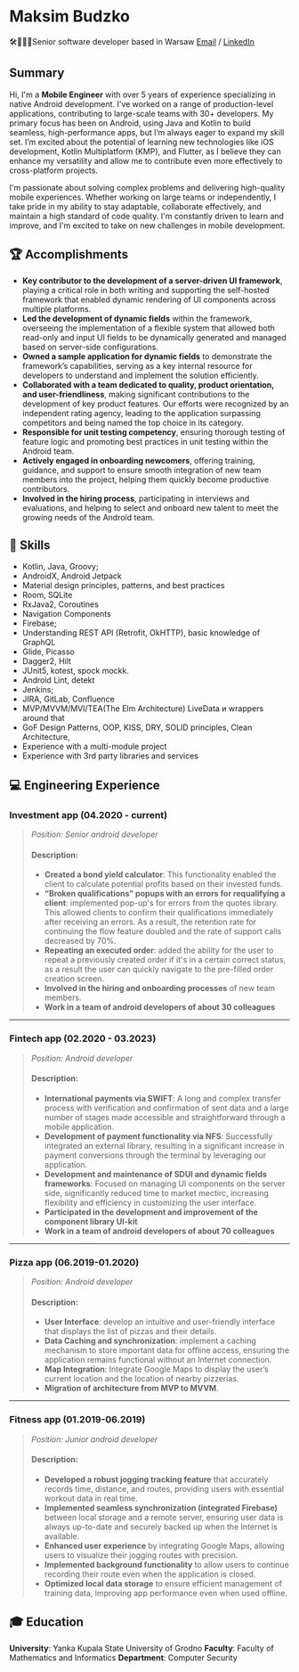 

# Maksim Budzko

🛠📱🧑‍💻Senior software developer based in Warsaw 
[Email](mailto:budkomaximidu@gmail.com) / [LinkedIn](https://www.linkedin.com/in/maksim-budzko-mobile/) 


## Summary
Hi, I'm a **Mobile Engineer** with over 5 years of experience specializing in native Android development. I've worked on a range of production-level applications, contributing to large-scale teams with 30+ developers. My primary focus has been on Android, using Java and Kotlin to build seamless, high-performance apps, but I’m always eager to expand my skill set. I’m excited about the potential of learning new technologies like iOS development, Kotlin Multiplatform (KMP), and Flutter, as I believe they can enhance my versatility and allow me to contribute even more effectively to cross-platform projects.

I'm passionate about solving complex problems and delivering high-quality mobile experiences. Whether working on large teams or independently, I take pride in my ability to stay adaptable, collaborate effectively, and maintain a high standard of code quality. I'm constantly driven to learn and improve, and I'm excited to take on new challenges in mobile development.

## 🏆 Accomplishments
- **Key contributor to the development of a server-driven UI framework**, playing a critical role in both writing and supporting the self-hosted framework that enabled dynamic rendering of UI components across multiple platforms.
- **Led the development of dynamic fields** within the framework, overseeing the implementation of a flexible system that allowed both read-only and input UI fields to be dynamically generated and managed based on server-side configurations.
- **Owned a sample application for dynamic fields** to demonstrate the framework’s capabilities, serving as a key internal resource for developers to understand and implement the solution efficiently.
- **Collaborated with a team dedicated to quality, product orientation, and user-friendliness**, making significant contributions to the development of key product features. Our efforts were recognized by an independent rating agency, leading to the application surpassing competitors and being named the top choice in its category.
- **Responsible for unit testing competency**, ensuring thorough testing of feature logic and promoting best practices in unit testing within the Android team.
- **Actively engaged in onboarding newcomers**, offering training, guidance, and support to ensure smooth integration of new team members into the project, helping them quickly become productive contributors.
-  **Involved in the hiring process**, participating in interviews and evaluations, and helping to select and onboard new talent to meet the growing needs of the Android team.

## 🎯 Skills

- Kotlin, Java, Groovy;
- AndroidX, Android Jetpack 
- Material design principles, patterns, and best practices
- Room, SQLite
- RxJava2, Coroutines
- Navigation Components
- Firebase;
- Understanding REST API (Retrofit, OkHTTP), basic knowledge of GraphQL
- Glide, Picasso
- Dagger2, Hilt
- JUnit5, kotest, spock mockk.
- Android Lint, detekt
- Jenkins;
- JIRA, GitLab, Confluence
- MVP/MVVM/MVI/TEA(The Elm Architecture) LiveData и wrappers around that
- GoF Design Patterns, OOP, KISS, DRY, SOLID principles, Clean Architecture,
- Experience with a multi-module project
- Experience with 3rd party libraries and services

## 💻 Engineering Experience
### Investment app (04.2020 - current)
> *Position: Senior android developer*
> #### Description: 
> - **Created a bond yield calculator**: This functionality enabled the client to calculate potential profits based on their invested funds.
> - **“Broken qualifications” popups with an errors for requalifying a client**: implemented pop-up's for errors from the quotes library. This allowed clients to confirm their qualifications immediately after receiving an errors. As a result, the retention rate for continuing the flow feature doubled and the rate of support calls decreased by 70%.
> - **Repeating an executed order**: added the ability for the user to repeat a previously created order if it's in a certain correct status, as a result the user can quickly navigate to the pre-filled order creation screen.
> - **Involved in the hiring and onboarding processes** of new team members.
> - **Work in a team of android developers of about 30 colleagues**
---
### Fintech app (02.2020 - 03.2023)
> *Position:  Android developer*
> #### Description: 
> - **International payments via SWIFT**: A long and complex transfer process with verification and confirmation of sent data and a large number of stages made accessible and straightforward through a mobile application.
> - **Development of payment functionality via NFS**: Successfully integrated an external library, resulting in a significant increase in payment conversions through the terminal by leveraging our application.
> - **Development and maintenance of SDUI and dynamic fields frameworks**: Focused on managing UI components on the server side, significantly reduced time to market mectirc, increasing flexibility and efficiency in customizing the user interface.
> - **Participated in the development and improvement of the component library UI-kit**
> - **Work in a team of android developers of about 70 colleagues**
---
### Pizza app (06.2019-01.2020)
> *Position:  Android developer*
> #### Description: 
> -  **User Interface**: develop an intuitive and user-friendly interface that displays the list of pizzas and their details.
> -  **Data Caching and synchronization**: implement a caching mechanism to store important data for offline access, ensuring the application remains functional without an Internet connection.
> - **Map Integration**: Integrate Google Maps to display the user’s current location and the location of nearby pizzerias.
> - **Migration of architecture from MVP to MVVM**.
---
### Fitness app (01.2019-06.2019)
> *Position:  Junior android developer*
> #### Description: 
> -   **Developed a robust jogging tracking feature** that accurately records time, distance, and routes, providing users with essential workout data in real time.
> -   **Implemented seamless synchronization (integrated Firebase)** between local storage and a remote server, ensuring user data is always up-to-date and securely backed up when the Internet is available.
> -   **Enhanced user experience** by integrating Google Maps, allowing users to visualize their jogging routes with precision.
> -   **Implemented background functionality** to allow users to continue recording their route even when the application is closed.
> -   **Optimized local data storage** to ensure efficient management of training data, improving app performance even when used offline.


## 🎓 Education
__University__: Yanka Kupala State University of Grodno
__Faculty__: Faculty of Mathematics and Informatics 
__Department__: Computer Security
